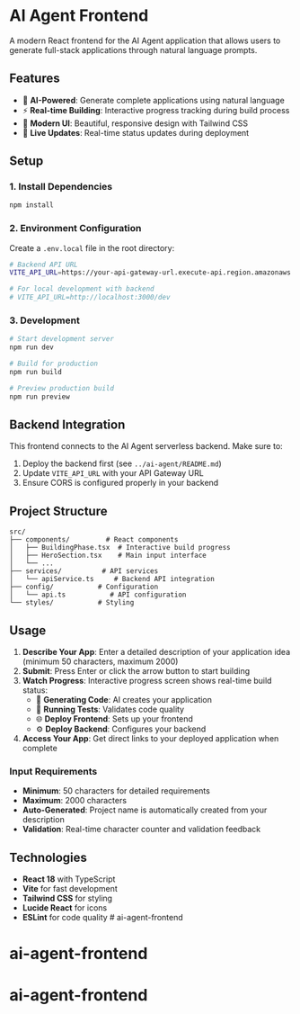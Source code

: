 # AI Agent Frontend

A modern React frontend for the AI Agent application that allows users to generate full-stack applications through natural language prompts.

## Features

- 🤖 **AI-Powered**: Generate complete applications using natural language
- ⚡ **Real-time Building**: Interactive progress tracking during build process
- 🎨 **Modern UI**: Beautiful, responsive design with Tailwind CSS
- 🔄 **Live Updates**: Real-time status updates during deployment

## Setup

### 1. Install Dependencies

```bash
npm install
```

### 2. Environment Configuration

Create a `.env.local` file in the root directory:

```bash
# Backend API URL
VITE_API_URL=https://your-api-gateway-url.execute-api.region.amazonaws.com/stage

# For local development with backend
# VITE_API_URL=http://localhost:3000/dev
```

### 3. Development

```bash
# Start development server
npm run dev

# Build for production
npm run build

# Preview production build
npm run preview
```

## Backend Integration

This frontend connects to the AI Agent serverless backend. Make sure to:

1. Deploy the backend first (see `../ai-agent/README.md`)
2. Update `VITE_API_URL` with your API Gateway URL
3. Ensure CORS is configured properly in your backend

## Project Structure

```
src/
├── components/         # React components
│   ├── BuildingPhase.tsx  # Interactive build progress
│   ├── HeroSection.tsx    # Main input interface
│   └── ...
├── services/          # API services
│   └── apiService.ts     # Backend API integration
├── config/           # Configuration
│   └── api.ts           # API configuration
└── styles/           # Styling
```

## Usage

1. **Describe Your App**: Enter a detailed description of your application idea (minimum 50 characters, maximum 2000)
2. **Submit**: Press Enter or click the arrow button to start building
3. **Watch Progress**: Interactive progress screen shows real-time build status:
   - 🤖 **Generating Code**: AI creates your application
   - 🧪 **Running Tests**: Validates code quality
   - 🌐 **Deploy Frontend**: Sets up your frontend
   - ⚙️ **Deploy Backend**: Configures your backend
4. **Access Your App**: Get direct links to your deployed application when complete

### Input Requirements

- **Minimum**: 50 characters for detailed requirements
- **Maximum**: 2000 characters
- **Auto-Generated**: Project name is automatically created from your description
- **Validation**: Real-time character counter and validation feedback

## Technologies

- **React 18** with TypeScript
- **Vite** for fast development
- **Tailwind CSS** for styling
- **Lucide React** for icons
- **ESLint** for code quality # ai-agent-frontend
# ai-agent-frontend
# ai-agent-frontend

